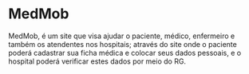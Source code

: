 # MedMob
MedMob, é um site que visa ajudar o paciente, médico, enfermeiro e também os atendentes nos hospitais; através do site onde o paciente poderá cadastrar sua ficha médica e colocar seus dados pessoais, e o hospital poderá verificar estes dados por meio do RG. 

